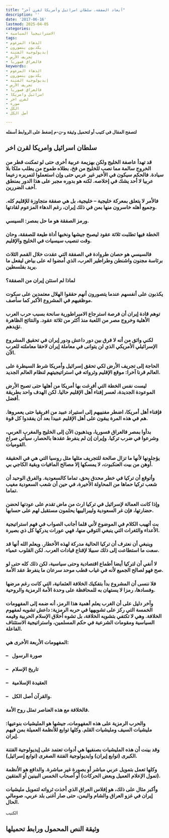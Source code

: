 ```yaml
---
title: "أبعاد الصفقة، سلطان اسرائيل وأمريكا لقرن آخر"
description: ''
date: '2017-06-16'
lastmod: 2025-04-05
categories:
- الاستراتيجيا السياسية
tags:
- الدهاء المزعوم
- يكذبون يتصورون
- إيديولوجية الفتنة
- تجريف الأرض
- فالعراق فسوريا
keywords:
- الدهاء المزعوم
- يكذبون يتصورون
- إيديولوجية الفتنة
- تجريف الأرض
- فالعراق فسوريا
- اسرائيل وامريكا
- لقرن اخر
- صورة
- الكل
- أصل الكل

---
```

**لتصفح المقال في كتيب أو لتحميل وثيقة و-ن-م إضغط على الروابط أسفله**

## **سلطان اسرائيل وامريكا لقرن اخر**

### قد تهدأ عاصفة الخليج ولكن بهزيمة عربية أخرى حتى لو تمكنت قطر من الخروج سالمة مما نصب للخليج من فخ، بطلاه طموح من يطلب ملكا بلا سيادة. فالحكم سيكون في الأخير غير عربي حتى وإن استعملوا لتمريره زعيما عربيا لا أحد يشك في إخلاصه. لكنه هو بدوره مجبر على هذا الدور بمنطق أخف الضررين.

### فالأمر لا يتعلق بمعركة خليجية – خليجية، بل هي صفقة متجاوزة للإقليم كله. وجميع أهله خاسرون منها بمن في ذلك إيران، رغم الدهاء المزعوم لقادتها.

### ورمز الصفقة هو ما حل بمصر: السيسي.

### الخطة فيها تطلبت ثلاثة عقود ليصبح جيشها ونخبها أداة طيعة للصفقة، وحان وقت تنصيب سيسيات في الخليج والإقليم.

### فالسيسي هو حصان طروادة في الصفقة التي عقدت خلال القمم الثلاث برئاسة مجنون واشنطن وطراطير العرب، الذي أمضوا له على بياض ليفعل ما يريد بفلسطين.

### لماذا لم استثن إيران من الصفقة؟

### يكذبون على أنفسهم عندما يتصورون أنهم حققوا الهلال معتمدين على سكوت موظفيهم في المشروع الأكبر كما سأصف.

### توهم قادة إيران أن فرصة استرجاع الامبراطورية سانحة بسبب حرب العرب الأهلية وخروج مصر من اللعبة منذ أكثر من ثلاثة عقود. والنتائج الظاهرة تؤيدهم.

### لكني واثق من أنه لا فرق بين دور داعش ودور إيران في تحقيق المشروع الإسرائيلي الأمريكي الذي لن يتوانى في معاملة إيران لاحقا معاملته للعرب الآن.

### الحاجة إلى تجريف الأرض لكي تحقق إسرائيل وأمريكا شرط السيطرة على العالم قرنا آخرا: موقع الإقليم وثرواته في استراتيجيتهم لنظام العالم الجديد.

### ليست نفس الخطة التي أفرغت بها أمريكا من أهلها حتى تصبح الأرض الموعودة الجديدة، لعسر إفناء أهل الإقليم حاليا. لكن الهدف واحد بطريقة أفضل.

### فإفناء أهل أمريكا، اضطر مفنييهم إلى استيراد عبيد من افريقيا حتى يعمروها. هم في هذه المرة يبقون على أهل الإقليم عبيدا بعد أن يفقدوا كل قوة.

### بدأوا بمصر فالعراق فسوريا، ويذهبون الآن إلى الخليج والمغرب العربي، وشرعوا في ضرب تركيا. وإيران إن لم ينفرط عقدها بالحصار، سيأتي صراع القوميات.

### يؤجلونها لأنها ما تزال صالحة للتجريف مثلها مثل روسيا التي هي في الحقيقة أوهن من بيت العنكبوت، لا يمسكها إلا مصالح المافيات وبقية الكاجي بي.

### وأتوقع أن تركيا في خطر محدق بحق، تماما كالسعودية. والفرق الوحيد أن شعب تركيا حماها من المحاولة الأخيرة، في حين أن شعب السعودية مغيب تماما.

### وإذا كانت العمالة لإسرائيل في تركيا ارث من ماض تقدم على عودتها لحضن حضارتها، فإن غر السعودية وليبرالييها يحلمون مستقبل لهم على حسابها.

### بت أتهيب الكلام في الموضوع لأني قلما أجانب الصواب في فهم استراتيجية الأعداء والثغرات التي ينبغي التوقي منها، فهي عورات يدركها كل ذي بصيرة.

### وينبغي أن نعترف أن تركيا الحالية مدركة لهذه الأخطار. ويعلم الله أنها قد سعت ما استطاعت إلى ذلك سبيلا لإقناع قيادات العرب. لكن القلوب عمياء.

### لا أنفي أن لتركيا أيضا أطماع اقتصادية وحتى سياسية، لكن ذلك كله حتى لو صح فهو لصالح الجميع لأنه في غياب قطب موحد سرعان ما ينفرط عقد الأمة.

### فلا ننسى أن المشروع بدأ بتفكيك الخلافة العثمانية، التي كانت رغم مرضها وفسادها، رمزا لا يستهان به للمحافظة على وحدة الأمة الرمزية والروحية.

### وآخر دليل على أن الغرب يعلم أهمية هذا الرمز، أنه ضمه إلى المفهومات الخمسة التي ركز على تشويهها في حربه الرمزية: داعش تشويه لمفهوم الخلافة. وهي لا تكتفي بتشويه الخلافة، بل تشوه أخلاق الإسلام الحربية وقيمه السياسية ومقومات الشرعية في حكم المسلمين، واستراتيجية الاستئناف الفاعلة.

### المفهومات الأربعة الأخرى هي:

### –   صورة الرسول

### –   تاريخ الإسلام

### –   العقيدة الإسلامية

### –   والقرآن أصل الكل.

### فالخلافة مع هذه العناصر تمثل روح الأمة.

### والحرب الرمزية على هذه المفهومات، جيشها هو المليشيات بنوعيها: مليشيات السيف ومليشيات القلم. وكلها توابع للأنظمة العميلة بمن فيهم إيران.

### وقد بينت أن هذه المليشيات بصنفيها هي أدوات تعتمد على إيديولوجية الفتنة الكبرى (توابع إيران) وايديولوجية الفتنة الصغرى (توابع إسرائيل).

### وكلها تعمل بتمويل عربي مباشر أو بصورة غير مباشرة. والدافع هو الأنظمة (تمول الإعلام العميل وبعض الحركات) أو أصحاب الخمس البينين أو المتقين.

### وأكبر مثال على ذلك، هو إفلاس العراق الذي أخذت ثرواته لتمويل مليشيات إيران في غزو العراق والشام واليمن، حتى صار أغنى بلد عربي، صومالي الحال.

الكتيب

## وثيقة النص المحمول ورابط تحميلها

###
